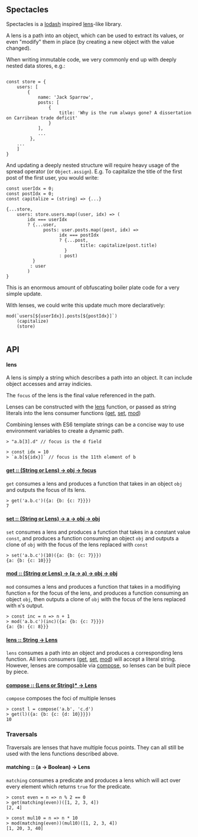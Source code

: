## Spectacles
Spectacles is a [lodash](https://github.com/lodash/lodash) inspired [lens](https://www.schoolofhaskell.com/school/to-infinity-and-beyond/pick-of-the-week/basic-lensing)-like library. 

A lens is a path into an object, which can be used to extract its values, or even "modify" them in place (by creating a new object with the value changed). 

When writing immutable code, we very commonly end up with deeply nested data stores, e.g.:

```

const store = {
	users: [
		{
			name: 'Jack Sparrow', 
		 	posts: [
		 		{
		 			title: 'Why is the rum always gone? A dissertation on Carribean trade deficit'
		 		}
		 	],
		 	...
		 },
	...
	]
}

```

And updating a deeply nested structure will require heavy usage of the spread operator (or `Object.assign`). E.g. To capitalize the title of the first post of the first user, you would write:

```
const userIdx = 0;
const postIdx = 0;
const capitalize = (string) => {...}

{...store,
	users: store.users.map((user, idx) => (
		idx === userIdx 
		? {...user, 
			  posts: user.posts.map((post, idx) =>
					idx === postIdx
					? {...post,
	 						title: capitalize(post.title)
					  }
					: post)
		  }
		 : user
		)
}
```

This is an enormous amount of obfuscating boiler plate code for a very simple update. 

With lenses, we could write this update much more declaratively:

```
mod(`users[${userIdx}].posts[${postIdx}]`)
	(capitalize)
	(store)
	
```

## API
#### lens
A lens is simply a string which describes a path into an object. It can include object accesses and array indicies.

The `focus` of the lens is the final value referenced in the path.

Lenses can be constructed with the [lens](#lens) function, or passed as string literals into the lens consumer functions ([get](#get), [set](#set), [mod](#mod))

Combining lenses with ES6 template strings can be a concise way to use environment variables to create a dynamic path.

```
> "a.b[3].d" // focus is the d field

> const idx = 10
> `a.b[${idx}]` // focus is the 11th element of b
```

#### <a href='get'>get :: (String or Lens) -> obj -> focus</a>
`get` consumes a lens and produces a function that takes in an object `obj` and outputs the focus of its lens.

``` 
> get('a.b.c')({a: {b: {c: 7}}})
7
```

#### <a href='set'>set :: (String or Lens) -> a -> obj -> obj</a>
`set` consumes a lens and produces a function that takes in a constant value `const`, and produces a function consuming an object `obj` and outputs a clone of `obj` with the focus of the lens replaced with `const`

``` 
> set('a.b.c')(10)({a: {b: {c: 7}}})
{a: {b: {c: 10}}}
```

#### <a href='mod'>mod :: (String or Lens) -> (a -> a) -> obj -> obj</a>
`mod` consumes a lens and produces a function that takes in a modifiying function `m` for the focus of the lens, and produces a function consuming an object `obj`, then outputs a clone of `obj` with the focus of the lens replaced with `m`'s output.

``` 
> const inc = n => n + 1
> mod('a.b.c')(inc)({a: {b: {c: 7}}})
{a: {b: {c: 8}}}
```

#### <a href='lens'>lens :: String -> Lens</a>
`lens` consumes a path into an object and produces a corresponding lens function. All lens consumers ([get](#get), [set](#set), [mod](#mod)) will accept a literal string. However, lenses are composable via [compose](#compose), so lenses can be built piece by piece.


#### <a href='compose'>compose :: (Lens or String)* -> Lens</a>
`compose` composes the foci of multiple lenses

```
> const l = compose('a.b', 'c.d')
> get(l)({a: {b: {c: {d: 10}}}})
10
```

### Traversals
Traversals are lenses that have multiple focus points. They can all still be used with the lens functions described above.

#### matching :: (a -> Boolean) -> Lens
`matching` consumes a predicate and produces a lens which will act over every element which returns `true` for the predicate.

```
> const even = n => n % 2 == 0
> get(matching(even))([1, 2, 3, 4]) 
[2, 4]

> const mul10 = n => n * 10
> mod(matching(even))(mul10)([1, 2, 3, 4])
[1, 20, 3, 40]
```